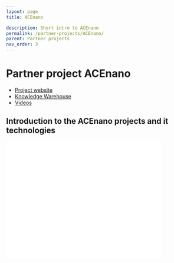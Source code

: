 ```yaml
---
layout: page
title: ACEnano

description: Short intro to ACEnano
permalink: /partner-projects/ACEnano/
parent: Partner projects
nav_order: 3
---
```

#  Partner project ACEnano

- [Project website](https://acenano-project.eu)
- [Knowledge Warehouse](https://acenano.douglasconnect.com/)
- [Videos](http://www.acenano-project.eu/about-acenano/acenano-related-videos)

## Introduction to the ACEnano projects and it technologies

<iframe width="420" height="315" src="//www.youtube.com/embed/CJHkcF9ogTM" frameborder="0" allowfullscreen="allowfullscreen">&nbsp;</iframe>
